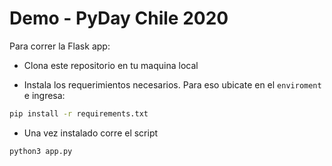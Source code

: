 # Demo - PyDay Chile 2020

Para correr la Flask app:

- Clona este repositorio en tu maquina local

- Instala los requerimientos necesarios. Para eso ubicate en el `enviroment` e ingresa:

```bash
pip install -r requirements.txt
```
- Una vez instalado corre el script
```bash
python3 app.py
```
